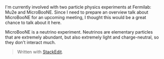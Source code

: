 I'm currently involved with two particle physics experiments at Fermilab: Mu2e and MicroBooNE. Since I need to prepare an overview talk about MicroBooNE for an upcoming meeting, I thought this would be a great chance to talk about it here.

MicroBooNE is a neutrino experiment. Neutrinos are elementary particles that are extremely abundant, but also extremely light and charge-neutral, so they don't interact much. 


> Written with [StackEdit](https://stackedit.io/).
<!--stackedit_data:
eyJoaXN0b3J5IjpbMTc2NTAxNzMxMSwtMjcxNzI1ODA3LDczMD
k5ODExNl19
-->